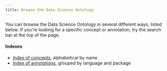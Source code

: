 ```yaml
---
title: Browse the Data Science Ontology
---
```


You can browse the Data Science Ontology in several different ways, listed below. If you're looking for a specific concept or annotation, try the search bar at the top of the page.

#### Indexes

- [Index of concepts](/browse/concepts), alphabetical by name
- [Index of annotations](/browse/annotations), grouped by language and package
